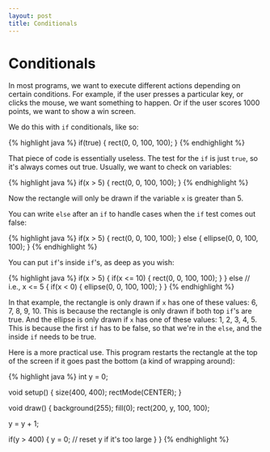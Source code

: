 ```yaml
---
layout: post
title: Conditionals
---
```


# Conditionals

In most programs, we want to execute different actions depending on
certain conditions. For example, if the user presses a particular key,
or clicks the mouse, we want something to happen. Or if the user
scores 1000 points, we want to show a win screen.

We do this with `if` conditionals, like so:

{% highlight java %}
if(true)
{
  rect(0, 0, 100, 100);
}
{% endhighlight %}

That piece of code is essentially useless. The test for the `if` is
just `true`, so it's always comes out true. Usually, we want to check
on variables:

{% highlight java %}
if(x > 5)
{
  rect(0, 0, 100, 100);
}
{% endhighlight %}

Now the rectangle will only be drawn if the variable `x` is greater
than 5.

You can write `else` after an `if` to handle cases when the `if` test
comes out false:

{% highlight java %}
if(x > 5)
{
  rect(0, 0, 100, 100);
}
else
{
  ellipse(0, 0, 100, 100);
}
{% endhighlight %}

You can put `if`'s inside `if`'s, as deep as you wish:

{% highlight java %}
if(x > 5)
{
  if(x <= 10)
  {
    rect(0, 0, 100, 100);
  }
}
else // i.e., x <= 5
{
  if(x < 0)
  {
    ellipse(0, 0, 100, 100);
  }
}
{% endhighlight %}

In that example, the rectangle is only drawn if `x` has one of these
values: 6, 7, 8, 9, 10. This is because the rectangle is only drawn if
both top `if`'s are true. And the ellipse is only drawn if `x` has one
of these values: 1, 2, 3, 4, 5. This is because the first `if` has to
be false, so that we're in the `else`, and the inside `if` needs to be
true.

Here is a more practical use. This program restarts the rectangle at
the top of the screen if it goes past the bottom (a kind of wrapping
around):

{% highlight java %}
int y = 0;

void setup()
{
  size(400, 400);
  rectMode(CENTER);
}

void draw()
{
  background(255);
  fill(0);
  rect(200, y, 100, 100);
  
  y = y + 1;
  
  if(y > 400)
  {
    y = 0; // reset y if it's too large
  }
}
{% endhighlight %}
